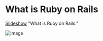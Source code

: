 What is Ruby on Rails
================

[Slideshow](http://railsapps.github.io/talk-what-is-ror/) "What is Ruby on Rails."

![image](https://cloud.githubusercontent.com/assets/700173/6046195/9c61f030-aca8-11e4-8397-dc62e1d5859c.png)

